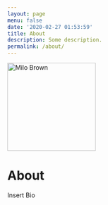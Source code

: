 ```yaml
---
layout: page
menu: false
date: '2020-02-27 01:53:59'
title: About
description: Some description.
permalink: /about/
---
```


<img class="img-rounded" src="https://res.cloudinary.com/drdsw7wbb/image/upload/v1683415297/Profile_Pic_nklqlg.png" alt="Milo Brown" width="200">

# About

Insert Bio
